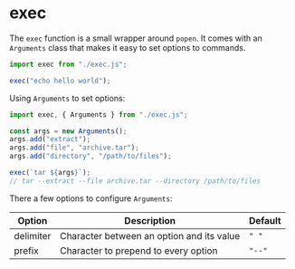 # exec

The `exec` function is a small wrapper around `popen`.
It comes with an `Arguments` class that makes it easy to set options to commands.

```javascript
import exec from "./exec.js";

exec("echo hello world");
```

Using `Arguments` to set options:

```javascript
import exec, { Arguments } from "./exec.js";

const args = new Arguments();
args.add("extract");
args.add("file", "archive.tar");
args.add("directory", "/path/to/files");

exec(`tar ${args}`);
// tar --extract --file archive.tar --directory /path/to/files
```

There a few options to configure `Arguments`:

| Option    | Description                               | Default |
| --------- | ----------------------------------------- | ------- |
| delimiter | Character between an option and its value | `" "`   |
| prefix    | Character to prepend to every option      | `"--"`  |
